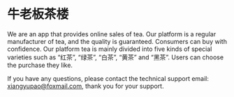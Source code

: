 # 牛老板茶楼

We are an app that provides online sales of tea. Our platform is a regular manufacturer of tea, and the quality is guaranteed. Consumers can buy with confidence. Our platform tea is mainly divided into five kinds of special varieties such as “红茶”, “绿茶”, “白茶”, “黄茶” and “黑茶”. Users can choose the purchase they like.

If you have any questions, please contact the technical support email: xiangyupao@foxmail.com, thank you for your support.
